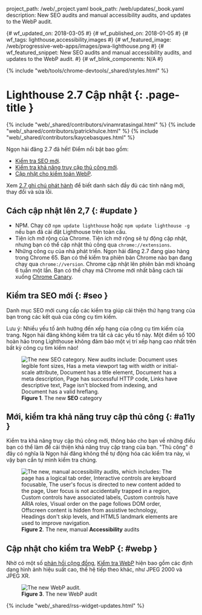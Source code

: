 project_path: /web/_project.yaml
book_path: /web/updates/_book.yaml
description: New SEO audits and manual accessibility audits, and updates to the WebP audit.
<span lang="vi-x-mtfrom-en">

{# wf_updated_on: 2018-03-05 #}
{# wf_published_on: 2018-01-05 #}
{# wf_tags: lighthouse,accessibility,images #}
{# wf_featured_image: /web/progressive-web-apps/images/pwa-lighthouse.png #}
{# wf_featured_snippet: New SEO audits and manual accessibility audits, and updates to the WebP audit. #}
{# wf_blink_components: N/A #}

{% include "web/tools/chrome-devtools/_shared/styles.html" %}

# Lighthouse 2.7 Cập nhật {: .page-title }

{% include "web/_shared/contributors/vinamratasingal.html" %}
{% include "web/_shared/contributors/patrickhulce.html" %}
{% include "web/_shared/contributors/kaycebasques.html" %}

[CDT]: /web/tools/lighthouse/#devtools
[Node]: https://github.com/GoogleChrome/lighthouse#using-programmatically
[CLI]: /web/tools/lighthouse/#cli
[CE]: /web/tools/lighthouse/#extension

Ngọn hải đăng 2.7 đã hết! Điểm nổi bật bao gồm:

* [Kiểm tra SEO mới](#seo).
* [Kiểm tra khả năng truy cập thủ công mới](#a11y).
* [Cập nhật cho kiểm toán WebP](#webp).

Xem [2.7 ghi chú phát hành][RN] để biết danh sách đầy đủ các tính năng mới, thay đổi và sửa lỗi.

[RN]: https://github.com/GoogleChrome/lighthouse/releases/tag/v2.7.0

## Cách cập nhật lên 2,7 {: #update }

* NPM. Chạy cờ `npm update lighthouse` hoặc `npm update lighthouse -g` nếu bạn đã cài đặt Lighthouse trên toàn cầu.
* Tiện ích mở rộng của Chrome. Tiện ích mở rộng sẽ tự động cập nhật, nhưng bạn có thể cập nhật thủ công qua `chrome://extensions`.
* Những công cụ của nhà phát triển. Ngọn hải đăng 2.7 đang giao hàng trong Chrome 65. Bạn có thể kiểm tra phiên bản Chrome nào bạn đang chạy qua `chrome://version`. Chrome cập nhật lên phiên bản mới khoảng 6 tuần một lần. Bạn có thể chạy mã Chrome mới nhất bằng cách tải xuống [Chrome Canary][Canary].

[Canary]: https://www.google.com/chrome/browser/canary.html

## Kiểm tra SEO mới {: #seo }

Danh mục SEO mới cung cấp các kiểm tra giúp cải thiện thứ hạng trang của bạn trong các kết quả của công cụ tìm kiếm.

Lưu ý: Nhiều yếu tố ảnh hưởng đến xếp hạng của công cụ tìm kiếm của trang. Ngọn hải đăng không kiểm tra tất cả các yếu tố này. Một điểm số 100 hoàn hảo trong Lighthouse không đảm bảo một vị trí xếp hạng cao nhất trên bất kỳ công cụ tìm kiếm nào!

<figure>   <img src="/web/updates/images/2018/01/seo.png"
       alt="The new SEO category. New audits include: Document uses legible font sizes,
            Has a meta viewport tag with width or initial-scale attribute,
            Document has a title element, Document has a meta description, Page has
            successful HTTP code, Links have descriptive text, Page isn't blocked from indexing,
            and Document has a valid hreflang."/>
  <figcaption>
    <b>Figure 1</b>. The new <b>SEO</b> category
  </figcaption>
</figure>

## Mới, kiểm tra khả năng truy cập thủ công {: #a11y }

Kiểm tra khả năng truy cập thủ công mới, thông báo cho bạn về những điều bạn có thể làm để cải thiện khả năng truy cập trang của bạn. "Thủ công" ở đây có nghĩa là Ngọn hải đăng không thể tự động hóa các kiểm tra này, vì vậy bạn cần tự mình kiểm tra chúng.

<figure>   <img src="/web/updates/images/2018/01/a11y.png"
       alt="The new, manual accessibility audits, which includes: The page has a logical tab order,
            Interactive controls are keyboard focusable, The user's focus is directed to new
            content added to the page, User focus is not accidentally trapped in a region,
            Custom controls have associated labels, Custom controls have ARIA roles, Visual order
            on the page follows DOM order, Offscreen content is hidden from assistive technology,
            Headings don't skip levels, and HTML5 landmark elements are used to improve
            navigation."/>
  <figcaption>
    <b>Figure 2</b>. The new, manual <b>Accessibility</b> audits
  </figcaption>
</figure>

## Cập nhật cho kiểm tra WebP {: #webp }

Nhờ có một số [phản hồi cộng đồng][feedback], [Kiểm tra WebP][webp] hiện bao gồm các định dạng hình ảnh hiệu suất cao, thế hệ tiếp theo khác, như JPEG 2000 và JPEG XR.

[feedback]: https://www.reddit.com/r/webdev/comments/75w7t0/so_exactly_what_do_i_do_google_put_my_css_in_js/doatllq/
[webp]: /web/tools/lighthouse/audits/webp

<figure>   <img src="/web/updates/images/2018/01/webp.png"
       alt="The new WebP audit."/>
  <figcaption>
    <b>Figure 3</b>. The new WebP audit
  </figcaption>
</figure>

{% include "web/_shared/rss-widget-updates.html" %}

</span>